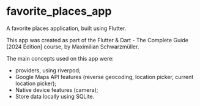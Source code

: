 # favorite_places_app

A favorite places application, built using Flutter.

This app was created as part of the Flutter & Dart - The Complete Guide [2024 Edition] course, by Maximilian Schwarzmüller.

The main concepts used on this app were:
- providers, using riverpod;
- Google Maps API features (reverse geocoding, location picker, current location picker);
- Native device features (camera);
- Store data locally using SQLite.